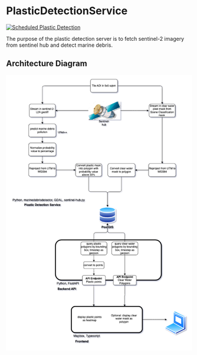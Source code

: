 # PlasticDetectionService

[![Scheduled Plastic Detection](https://github.com/OceanEcoWatch/PlasticDetectionService/actions/workflows/schedule.yml/badge.svg?branch=main)](https://github.com/OceanEcoWatch/PlasticDetectionService/actions/workflows/schedule.yml)

The purpose of the plastic detection server is to fetch sentinel-2 imagery from sentinel hub and detect marine debris.

## Architecture Diagram

![architecture_diagram](https://github.com/OceanEcoWatch/PlasticDetectionService/blob/main/docs/geom_based_architecture.png?raw=true)
